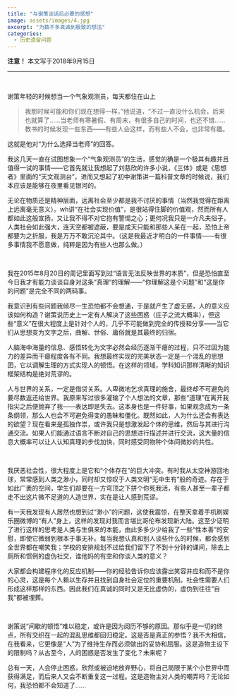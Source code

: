 ```yaml
---
title: "与谢策谈话后必要的感想"
image: assets/images/4.jpg
excerpt: "为数不多真诚到极致的想法"
categories:
  - 历史遗留问题
---
```


**注意！** 本文写于2018年9月15日

---

 &nbsp;

   谢策年轻的时候想当一个气象观测员，每天都住在山上
  >我那时候可能和你们现在想得一样，”他说道，“不过一直没什么机会，后来也就算了......当老师有寒暑假、有周末，有很多自己的时间，也还不错......教书的时候发现一些东西——有些人会这样，而有些人不会，也非常有趣。

  这就是他对“为什么选择当老师”的回答。

  我这几天一直在试图想象一个“气象观测员”的生活，感觉的确是一个极其有趣并且值得一试的事情——它首先就让我想起了刘慈欣的许多小说，《三体》或是《思想者》里面的“天文观测台”，进而又想起了初中谢策讲一篇科普文章的时候说，我们本应该是能够在夜里看见银河的。

  无论在物质还是精神层面，远离社会至少都是我不讨厌的事情（当然我觉得在距离上远离毫无意义）。wh讲“在社会实现价值”，是很站得住脚的价值观，然而所有人都如此这般宣扬，又让我不得不对它抱有警惕之心；更何况我只是一介凡夫俗子，人类社会如此强大，连天空都被遮蔽，要是成天只能和那些人呆在一起，恐怕上帝都要为之折服，我是万万不敢沉沦其中。（这是我最近才明白的一件事情——有很多事情我不愿意做，纯粹是因为有些人也那么做。）
  
   &nbsp;

  我在2015年8月20日的周记里面写到过“语言无法反映世界的本质”，但是恐怕直至今日我才有能力谈谈自身对这条“真理”的理解——“你理解这是个问题”和“这是你的问题”是完全不同的两码事。

  我意识到有些问题我倾尽一生恐怕都不会想通，于是就产生了虚无感，人的意义应该如何构造？谢策说历史上一定有人解决了这些困惑（庄子之流大概率），但这些“意义”在很大程度上是针对个人的，几乎不可能做到完全的传授和分享——当它们从思想变为文字之后，曲解、世俗、庸俗就是其最终的归宿。

  人脑海中海量的信息、感悟转化为文字必然会经历逐渐干瘪的过程，只不过因为能力的差异而干瘪程度各有不同。我想最终实现的完美状态一定是一个混乱的思想团，它以调解生理的方式实现人的顿悟。在这样的领域，学科知识那样清晰的知识框架结构是绝对荒谬的。

  人与世界的关系，一定是借贷关系。人卑微地乞求真理的施舍，最终却不可避免的要尽数返还给世界。我原来写过很多灌输了个人想法的文章，那些“道理”在离开我指尖之后便抛弃了我——表达即是失去。这本身也是一件好事，如果观念成为一条条纲领，那么人也会不可避免得变的愚昧和僵化。既然如此，人为什么还会有表达的欲望？现在看来是孤独作祟，或许我只是想激发起个体的思维，然后与其进行沟通交流。如果人们能通过语言不断对自己的思想进行描述并进行交流，这大量的信息大概率可以让人认知真理的步伐加快，同时感受同物种个体间微妙的共性。

&nbsp;

  我厌恶社会性，很大程度上是它和“个体存在”的巨大冲突。有时我从太空神游回地球，常常感到人类之渺小，同时却又惊叹于人类文明“无中生有”般的奇迹。存在于如此广袤的空间，学生们却要在一方穹顶之下拼个你死我活，有些人甚至一辈子都走不出这片微不足道的人造世界，实在是让人感到荒谬。

  有一天我发现有人居然也想到过“渺小”的问题，这使我震惊，在整天拿着手机刷娱乐圈微博的“有人”身上，这样的发现对我而言堪比哥伦布发现新大陆。这至少证明了进行这样的思考是人类与生俱来的本能，由此多多少少给我了一些“性本善”的安慰，即使它微弱到根本于事无补。每当我想认真和别人谈些什么的时候，都会感到全世界都在嘲笑我；学校的安排规划不过给我们留下了不到十分钟的课间，除去上厕所和惯例的虚伪社交，谁他妈的有空和你谈人类的意义？

  大家都会构建程序化的反应机制——你的经验告诉你应该露出笑容并应和而不是你的心灵，这是每个人赖以生存并且找到自身社会定位的重要机制。社会性需要人们形成这样那样的东西。因此我们在真诚的同时又是无比虚伪的，虚伪到往往“自我”都被埋葬。

 &nbsp;

  谢策说“间歇的顿悟”难以稳定，或许是因为阅历不够的原因。那似乎是一切的终点，所有交织在一起的混乱思维都回归稳定。这是否是真正的参悟？我不大相信，在我看来，它更像是“人”为了维持生存而必须做出的妥协和屈服。这是造物主设下的限制吗？从古至今，人的困惑是否发生了变化？未来呢？

  总有一天，人会停止困惑，欣然或被迫地放弃野心，将自己局限于某个小世界中而获得满足，而后来人又会不断重复这一过程。这是造物主对人类的嘲弄吗？无论如何，我恐怕都不会知道了......

